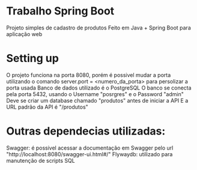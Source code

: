 # Trabalho Spring Boot

Projeto simples de cadastro de produtos
Feito em Java + Spring Boot para aplicação web

# Setting up
O projeto funciona na porta 8080, porém é possivel mudar a porta utilizando o comando server.port = <numero_da_porta> para persolizar a porta usada
Banco de dados utilizado é o PostgreSQL
O banco se conecta pela porta 5432, usando o Username "posrgres" e o Password "admin"
Deve se criar um database chamado "produtos" antes de iniciar a API
E a URL padrão da API é "/produtos"

# Outras dependecias utilizadas:
Swagger: é possivel acessar a documentação em Swagger pelo url "http://localhost:8080/swagger-ui.html#/"
Flywaydb: utilizado para manutenção de scripts SQL
